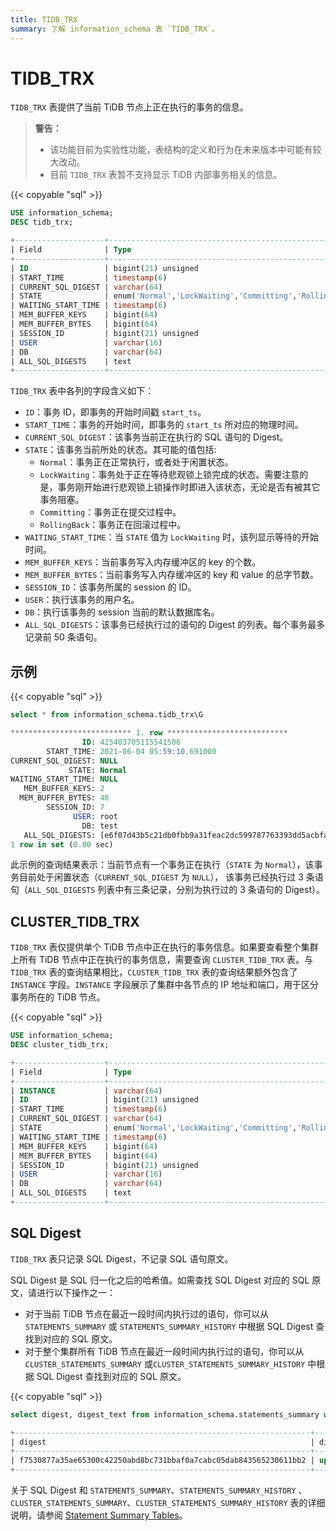 ```yaml
---
title: TIDB_TRX
summary: 了解 information_schema 表 `TIDB_TRX`。
---
```


# TIDB_TRX

`TIDB_TRX` 表提供了当前 TiDB 节点上正在执行的事务的信息。

> **警告：**
>
> * 该功能目前为实验性功能，表结构的定义和行为在未来版本中可能有较大改动。
> * 目前 `TIDB_TRX` 表暂不支持显示 TiDB 内部事务相关的信息。

{{< copyable "sql" >}}

```sql
USE information_schema;
DESC tidb_trx;
```

```sql
+--------------------+---------------------------------------------------------+------+------+---------+-------+
| Field              | Type                                                    | Null | Key  | Default | Extra |
+--------------------+---------------------------------------------------------+------+------+---------+-------+
| ID                 | bigint(21) unsigned                                     | NO   | PRI  | NULL    |       |
| START_TIME         | timestamp(6)                                            | YES  |      | NULL    |       |
| CURRENT_SQL_DIGEST | varchar(64)                                             | YES  |      | NULL    |       |
| STATE              | enum('Normal','LockWaiting','Committing','RollingBack') | YES  |      | NULL    |       |
| WAITING_START_TIME | timestamp(6)                                            | YES  |      | NULL    |       |
| MEM_BUFFER_KEYS    | bigint(64)                                              | YES  |      | NULL    |       |
| MEM_BUFFER_BYTES   | bigint(64)                                              | YES  |      | NULL    |       |
| SESSION_ID         | bigint(21) unsigned                                     | YES  |      | NULL    |       |
| USER               | varchar(16)                                             | YES  |      | NULL    |       |
| DB                 | varchar(64)                                             | YES  |      | NULL    |       |
| ALL_SQL_DIGESTS    | text                                                    | YES  |      | NULL    |       |
+--------------------+---------------------------------------------------------+------+------+---------+-------+
```

`TIDB_TRX` 表中各列的字段含义如下：

* `ID`：事务 ID，即事务的开始时间戳 `start_ts`。
* `START_TIME`：事务的开始时间，即事务的 `start_ts` 所对应的物理时间。
* `CURRENT_SQL_DIGEST`：该事务当前正在执行的 SQL 语句的 Digest。
* `STATE`：该事务当前所处的状态。其可能的值包括:
    * `Normal`：事务正在正常执行，或者处于闲置状态。
    * `LockWaiting`：事务处于正在等待悲观锁上锁完成的状态。需要注意的是，事务刚开始进行悲观锁上锁操作时即进入该状态，无论是否有被其它事务阻塞。
    * `Committing`：事务正在提交过程中。
    * `RollingBack`：事务正在回滚过程中。
* `WAITING_START_TIME`：当 `STATE` 值为 `LockWaiting` 时，该列显示等待的开始时间。
* `MEM_BUFFER_KEYS`：当前事务写入内存缓冲区的 key 的个数。
* `MEM_BUFFER_BYTES`：当前事务写入内存缓冲区的 key 和 value 的总字节数。
* `SESSION_ID`：该事务所属的 session 的 ID。
* `USER`：执行该事务的用户名。
* `DB`：执行该事务的 session 当前的默认数据库名。
* `ALL_SQL_DIGESTS`：该事务已经执行过的语句的 Digest 的列表。每个事务最多记录前 50 条语句。

## 示例

{{< copyable "sql" >}}

```sql
select * from information_schema.tidb_trx\G
```

```sql
*************************** 1. row ***************************
                ID: 425403705115541506
        START_TIME: 2021-06-04 05:59:10.691000
CURRENT_SQL_DIGEST: NULL
             STATE: Normal
WAITING_START_TIME: NULL
   MEM_BUFFER_KEYS: 2
  MEM_BUFFER_BYTES: 48
        SESSION_ID: 7
              USER: root
                DB: test
   ALL_SQL_DIGESTS: [e6f07d43b5c21db0fbb9a31feac2dc599787763393dd5acbfad80e247eb02ad5, 04fa858fa491c62d194faec2ab427261cc7998b3f1ccf8f6844febca504cb5e9, f7530877a35ae65300c42250abd8bc731bbaf0a7cabc05dab843565230611bb2]
1 row in set (0.00 sec)
```

此示例的查询结果表示：当前节点有一个事务正在执行（`STATE` 为 `Normal`），该事务目前处于闲置状态（`CURRENT_SQL_DIGEST` 为 `NULL`）， 该事务已经执行过 3 条语句（`ALL_SQL_DIGESTS` 列表中有三条记录，分别为执行过的 3 条语句的 Digest）。

## CLUSTER_TIDB_TRX

`TIDB_TRX` 表仅提供单个 TiDB 节点中正在执行的事务信息。如果要查看整个集群上所有 TiDB 节点中正在执行的事务信息，需要查询 `CLUSTER_TIDB_TRX` 表。与 `TIDB_TRX` 表的查询结果相比，`CLUSTER_TIDB_TRX` 表的查询结果额外包含了 `INSTANCE` 字段。`INSTANCE` 字段展示了集群中各节点的 IP 地址和端口，用于区分事务所在的 TiDB 节点。

{{< copyable "sql" >}}

```sql
USE information_schema;
DESC cluster_tidb_trx;
```

```sql
+--------------------+---------------------------------------------------------+------+------+---------+-------+
| Field              | Type                                                    | Null | Key  | Default | Extra |
+--------------------+---------------------------------------------------------+------+------+---------+-------+
| INSTANCE           | varchar(64)                                             | YES  |      | NULL    |       |
| ID                 | bigint(21) unsigned                                     | NO   | PRI  | NULL    |       |
| START_TIME         | timestamp(6)                                            | YES  |      | NULL    |       |
| CURRENT_SQL_DIGEST | varchar(64)                                             | YES  |      | NULL    |       |
| STATE              | enum('Normal','LockWaiting','Committing','RollingBack') | YES  |      | NULL    |       |
| WAITING_START_TIME | timestamp(6)                                            | YES  |      | NULL    |       |
| MEM_BUFFER_KEYS    | bigint(64)                                              | YES  |      | NULL    |       |
| MEM_BUFFER_BYTES   | bigint(64)                                              | YES  |      | NULL    |       |
| SESSION_ID         | bigint(21) unsigned                                     | YES  |      | NULL    |       |
| USER               | varchar(16)                                             | YES  |      | NULL    |       |
| DB                 | varchar(64)                                             | YES  |      | NULL    |       |
| ALL_SQL_DIGESTS    | text                                                    | YES  |      | NULL    |       |
+--------------------+---------------------------------------------------------+------+------+---------+-------+
```

## SQL Digest

`TIDB_TRX` 表只记录 SQL Digest，不记录 SQL 语句原文。

SQL Digest 是 SQL 归一化之后的哈希值。如需查找 SQL Digest 对应的 SQL 原文，请进行以下操作之一：

- 对于当前 TiDB 节点在最近一段时间内执行过的语句，你可以从 `STATEMENTS_SUMMARY` 或 `STATEMENTS_SUMMARY_HISTORY` 中根据 SQL Digest 查找到对应的 SQL 原文。
- 对于整个集群所有 TiDB 节点在最近一段时间内执行过的语句，你可以从 `CLUSTER_STATEMENTS_SUMMARY` 或`CLUSTER_STATEMENTS_SUMMARY_HISTORY` 中根据 SQL Digest 查找到对应的 SQL 原文。

{{< copyable "sql" >}}

```sql
select digest, digest_text from information_schema.statements_summary where digest = "f7530877a35ae65300c42250abd8bc731bbaf0a7cabc05dab843565230611bb2";
```

```sql
+------------------------------------------------------------------+---------------------------------------+
| digest                                                           | digest_text                           |
+------------------------------------------------------------------+---------------------------------------+
| f7530877a35ae65300c42250abd8bc731bbaf0a7cabc05dab843565230611bb2 | update `t` set `v` = ? where `id` = ? |
+------------------------------------------------------------------+---------------------------------------+
```

关于 SQL Digest 和 `STATEMENTS_SUMMARY`、`STATEMENTS_SUMMARY_HISTORY` 、`CLUSTER_STATEMENTS_SUMMARY`、`CLUSTER_STATEMENTS_SUMMARY_HISTORY` 表的详细说明，请参阅 [Statement Summary Tables](/statement-summary-tables.md)。
